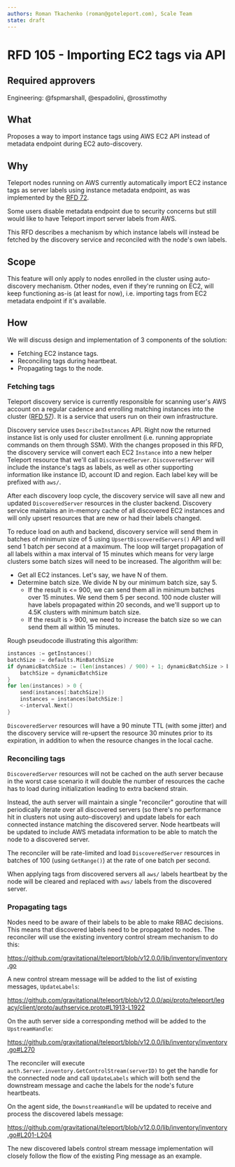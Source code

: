 ```yaml
---
authors: Roman Tkachenko (roman@goteleport.com), Scale Team
state: draft
---
```


# RFD 105 - Importing EC2 tags via API

## Required approvers

Engineering: @fspmarshall, @espadolini, @rosstimothy

## What

Proposes a way to import instance tags using AWS EC2 API instead of metadata
endpoint during EC2 auto-discovery.

## Why

Teleport nodes running on AWS currently automatically import EC2 instance tags
as server labels using instance metadata endpoint, as was implemented by the
[RFD 72](https://github.com/gravitational/teleport/blob/master/rfd/0072-ec2-tags.md).

Some users disable metadata endpoint due to security concerns but still would
like to have Teleport import server labels from AWS.

This RFD describes a mechanism by which instance labels will instead be fetched
by the discovery service and reconciled with the node's own labels.

## Scope

This feature will only apply to nodes enrolled in the cluster using auto-discovery
mechanism. Other nodes, even if they're running on EC2, will keep functioning
as-is (at least for now), i.e. importing tags from EC2 metadata endpoint if it's
available.

## How

We will discuss design and implementation of 3 components of the solution:

- Fetching EC2 instance tags.
- Reconciling tags during heartbeat.
- Propagating tags to the node.

### Fetching tags

Teleport discovery service is currently responsible for scanning user's AWS
account on a regular cadence and enrolling matching instances into the cluster
([RFD 57](https://github.com/gravitational/teleport/blob/master/rfd/0057-automatic-aws-server-discovery.md)).
It is a service that users run on their own infrastructure.

Discovery service uses `DescribeInstances` API. Right now the returned instance
list is only used for cluster enrollment (i.e. running appropriate commands on
them through SSM). With the changes proposed in this RFD, the discovery service
will convert each EC2 `Instance` into a new helper Teleport resource that we'll
call `DiscoveredServer`. `DiscoveredServer` will include the instance's tags as
labels, as well as other supporting information like instance ID, account ID
and region. Each label key will be prefixed with `aws/`.

After each discovery loop cycle, the discovery service will save all new and
updated `DiscoveredServer` resources in the cluster backend. Discovery service
maintains an in-memory cache of all discovered EC2 instances and will only
upsert resources that are new or had their labels changed.

To reduce load on auth and backend, discovery service will send them in batches
of minimum size of 5 using `UpsertDiscoveredServers()` API and will send 1
batch per second at a maximum. The loop will target propagation of all labels
within a max interval of 15 minutes which means for very large clusters some
batch sizes will need to be increased. The algorithm will be:

- Get all EC2 instances. Let's say, we have N of them.
- Determine batch size. We divide N by our minimum batch size, say 5.
  - If the result is <= 900, we can send them all in minimum batches over 15
    minutes. We send them 5 per second. 100 node cluster will have labels
    propagated within 20 seconds, and we'll support up to 4.5K clusters with
    minimum batch size.
  - If the result is > 900, we need to increase the batch size so we can send
    them all within 15 minutes.

Rough pseudocode illustrating this algorithm:

```go
instances := getInstances()
batchSize := defaults.MinBatchSize
if dynamicBatchSize := (len(instances) / 900) + 1; dynamicBatchSize > batchSize {
    batchSize = dynamicBatchSize
}
for len(instances) > 0 {
    send(instances[:batchSize])
    instances = instances[batchSize:]
    <-interval.Next()
}
```

`DiscoveredServer` resources will have a 90 minute TTL (with some jitter) and
the discovery service will re-upsert the resource 30 minutes prior to its
expiration, in addition to when the resource changes in the local cache.

### Reconciling tags

`DiscoveredServer` resources will not be cached on the auth server because in
the worst case scenario it will double the number of resources the cache has to
load during initialization leading to extra backend strain.

Instead, the auth server will maintain a single "reconciler" goroutine that
will periodically iterate over all discovered servers (so there's no performance
hit in clusters not using auto-discovery) and update labels for each connected
instance matching the discovered server. Node heartbeats will be updated to
include AWS metadata information to be able to match the node to a discovered
server.

The reconciler will be rate-limited and load `DiscoveredServer` resources in
batches of 100 (using `GetRange()`) at the rate of one batch per second.

When applying tags from discovered servers all `aws/` labels heartbeat by the
node will be cleared and replaced with `aws/` labels from the discovered server.

### Propagating tags

Nodes need to be aware of their labels to be able to make RBAC decisions. This
means that discovered labels need to be propagated to nodes. The reconciler will
use the existing inventory control stream mechanism to do this:

https://github.com/gravitational/teleport/blob/v12.0.0/lib/inventory/inventory.go

A new control stream message will be added to the list of existing messages,
`UpdateLabels`:

https://github.com/gravitational/teleport/blob/v12.0.0/api/proto/teleport/legacy/client/proto/authservice.proto#L1913-L1922

On the auth server side a corresponding method will be added to the `UpstreamHandle`:

https://github.com/gravitational/teleport/blob/v12.0.0/lib/inventory/inventory.go#L270

The reconciler will execute `auth.Server.inventory.GetControlStream(serverID)`
to get the handle for the connected node and call `UpdateLabels` which will
both send the downstream message and cache the labels for the node's future
heartbeats.

On the agent side, the `DownstreamHandle` will be updated to receive and process
the discovered labels message:

https://github.com/gravitational/teleport/blob/v12.0.0/lib/inventory/inventory.go#L201-L204

The new discovered labels control stream message implementation will closely
follow the flow of the existing Ping message as an example.
